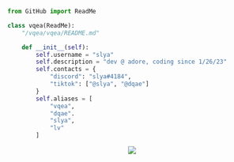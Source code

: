 ```py
from GitHub import ReadMe

class vqea(ReadMe):
    "/vqea/vqea/README.md"

    def __init__(self):
        self.username = "slya"
        self.description = "dev @ adore, coding since 1/26/23"
        self.contacts = {
            "discord": "slya#4184",
            "tiktok": ["@slya", "@dqae"]
        }
        self.aliases = [
            "vqea",
            "dqae".
            "slya",
            "lv"
        ]
```
<p align="center">
  <img src="https://komarev.com/ghpvc/?username=vqea&style=flat-square&color=faa6ff" />
</p>
